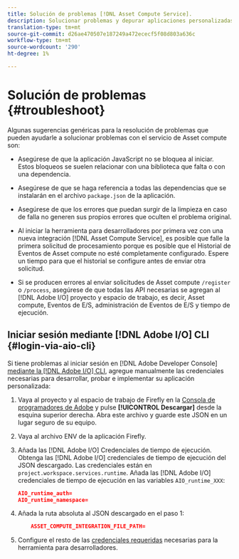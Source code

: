 ```yaml
---
title: Solución de problemas [!DNL Asset Compute Service].
description: Solucionar problemas y depurar aplicaciones personalizadas mediante [!DNL Asset Compute Service].
translation-type: tm+mt
source-git-commit: d26ae470507e187249a472ececf5f08d803a636c
workflow-type: tm+mt
source-wordcount: '290'
ht-degree: 1%

---
```



# Solución de problemas {#troubleshoot}

Algunas sugerencias genéricas para la resolución de problemas que pueden ayudarle a solucionar problemas con el servicio de Asset compute son:

* Asegúrese de que la aplicación JavaScript no se bloquea al iniciar. Estos bloqueos se suelen relacionar con una biblioteca que falta o con una dependencia.
* Asegúrese de que se haga referencia a todas las dependencias que se instalarán en el archivo `package.json` de la aplicación.
* Asegúrese de que los errores que puedan surgir de la limpieza en caso de falla no generen sus propios errores que oculten el problema original.

* Al iniciar la herramienta para desarrolladores por primera vez con una nueva integración [!DNL Asset Compute Service], es posible que falle la primera solicitud de procesamiento porque es posible que el Historial de Eventos de Asset compute no esté completamente configurado. Espere un tiempo para que el historial se configure antes de enviar otra solicitud.
* Si se producen errores al enviar solicitudes de Asset compute `/register` o `/process`, asegúrese de que todas las API necesarias se agregan al [!DNL Adobe I/O] proyecto y espacio de trabajo, es decir, Asset compute, Eventos de E/S, administración de Eventos de E/S y tiempo de ejecución.

## Iniciar sesión mediante [!DNL Adobe I/O] CLI {#login-via-aio-cli}

Si tiene problemas al iniciar sesión en [!DNL Adobe Developer Console] [mediante la [!DNL Adobe I/O] CLI](https://github.com/AdobeDocs/project-firefly/blob/master/getting_started/first_app.md#3-signing-in-from-cli), agregue manualmente las credenciales necesarias para desarrollar, probar e implementar su aplicación personalizada:

1. Vaya al proyecto y al espacio de trabajo de Firefly en la [Consola de programadores de Adobe](https://console.adobe.io/) y pulse **[!UICONTROL Descargar]** desde la esquina superior derecha. Abra este archivo y guarde este JSON en un lugar seguro de su equipo.

1. Vaya al archivo ENV de la aplicación Firefly.

1. Añada las [!DNL Adobe I/O] Credenciales de tiempo de ejecución. Obtenga las [!DNL Adobe I/O] credenciales de tiempo de ejecución del JSON descargado. Las credenciales están en `project.workspace.services.runtime`. Añada las [!DNL Adobe I/O] credenciales de tiempo de ejecución en las variables `AIO_runtime_XXX`:

   ```json
   AIO_runtime_auth=
   AIO_runtime_namespace=
   ```

1. Añada la ruta absoluta al JSON descargado en el paso 1:

   ```json
       ASSET_COMPUTE_INTEGRATION_FILE_PATH=
   ```

1. Configure el resto de las [credenciales requeridas](develop-custom-application.md) necesarias para la herramienta para desarrolladores.

<!-- TBD for later:
Add any best practices for developers in this section:
* Any items to take care of when creating projects.
* Any naming conventions, reserved keywords, etc.?
* Any terms that can become a source of confusion later based on our OOTB naming.

* If required, add limitations for custom applications and spin those off as best practices.
* Do NOT borrow any content from https://git.corp.adobe.com/nui/nui/blob/master/doc/worker_api.md. It is outdated and irrelevant for 3rd party custom applications.
-->
